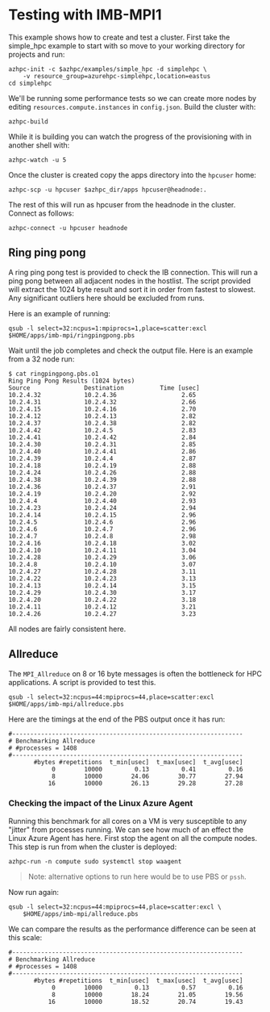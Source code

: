 # Testing with IMB-MPI1

This example shows how to create and test a cluster.  First take the simple_hpc example to start with so move to your working directory for projects and run:

```
azhpc-init -c $azhpc/examples/simple_hpc -d simplehpc \
    -v resource_group=azurehpc-simplehpc,location=eastus
cd simplehpc
```

We'll be running some performance tests so we can create more nodes by editing `resources.compute.instances` in `config.json`.  Build the cluster with:

    azhpc-build

While it is building you can watch the progress of the provisioning with in another shell with:

    azhpc-watch -u 5

Once the cluster is created copy the apps directory into the `hpcuser` home:

    azhpc-scp -u hpcuser $azhpc_dir/apps hpcuser@headnode:.

The rest of this will run as hpcuser from the headnode in the cluster.  Connect as follows:

    azhpc-connect -u hpcuser headnode

## Ring ping pong

A ring ping pong test is provided to check the IB connection.  This will run a ping pong between all adjacent nodes in the hostlist.  The script provided will extract the 1024 byte result and sort it in order from fastest to slowest.  Any significant outliers here should be excluded from runs.

Here is an example of running:

```
qsub -l select=32:ncpus=1:mpiprocs=1,place=scatter:excl $HOME/apps/imb-mpi/ringpingpong.pbs
```

Wait until the job completes and check the output file.  Here is an example from a 32 node run:
```
$ cat ringpingpong.pbs.o1
Ring Ping Pong Results (1024 bytes)
Source               Destination          Time [usec]
10.2.4.32            10.2.4.36                  2.65
10.2.4.31            10.2.4.32                  2.66
10.2.4.15            10.2.4.16                  2.70
10.2.4.12            10.2.4.13                  2.82
10.2.4.37            10.2.4.38                  2.82
10.2.4.42            10.2.4.5                   2.83
10.2.4.41            10.2.4.42                  2.84
10.2.4.30            10.2.4.31                  2.85
10.2.4.40            10.2.4.41                  2.86
10.2.4.39            10.2.4.4                   2.87
10.2.4.18            10.2.4.19                  2.88
10.2.4.24            10.2.4.26                  2.88
10.2.4.38            10.2.4.39                  2.88
10.2.4.36            10.2.4.37                  2.91
10.2.4.19            10.2.4.20                  2.92
10.2.4.4             10.2.4.40                  2.93
10.2.4.23            10.2.4.24                  2.94
10.2.4.14            10.2.4.15                  2.96
10.2.4.5             10.2.4.6                   2.96
10.2.4.6             10.2.4.7                   2.96
10.2.4.7             10.2.4.8                   2.98
10.2.4.16            10.2.4.18                  3.02
10.2.4.10            10.2.4.11                  3.04
10.2.4.28            10.2.4.29                  3.06
10.2.4.8             10.2.4.10                  3.07
10.2.4.27            10.2.4.28                  3.11
10.2.4.22            10.2.4.23                  3.13
10.2.4.13            10.2.4.14                  3.15
10.2.4.29            10.2.4.30                  3.17
10.2.4.20            10.2.4.22                  3.18
10.2.4.11            10.2.4.12                  3.21
10.2.4.26            10.2.4.27                  3.23
```

All nodes are fairly consistent here.

## Allreduce

The `MPI_Allreduce` on 8 or 16 byte messages is often the bottleneck for HPC applications.  A script is provided to test this.

```
qsub -l select=32:ncpus=44:mpiprocs=44,place=scatter:excl $HOME/apps/imb-mpi/allreduce.pbs
```

Here are the timings at the end of the PBS output once it has run:

```
#----------------------------------------------------------------
# Benchmarking Allreduce
# #processes = 1408
#----------------------------------------------------------------
       #bytes #repetitions  t_min[usec]  t_max[usec]  t_avg[usec]
            0        10000         0.13         0.41         0.16
            8        10000        24.06        30.77        27.94
           16        10000        26.13        29.28        27.28
```

### Checking the impact of the Linux Azure Agent

Running this benchmark for all cores on a VM is very susceptible to any "jitter" from processes running.  We can see how much of an effect the Linux Azure Agent has here.  First stop the agent on all the compute nodes.  This step is run from when the cluster is deployed:

    azhpc-run -n compute sudo systemctl stop waagent

> Note: alternative options to run here would be to use PBS or `pssh`.

Now run again:

```
qsub -l select=32:ncpus=44:mpiprocs=44,place=scatter:excl \
    $HOME/apps/imb-mpi/allreduce.pbs
```

We can compare the results as the performance difference can be seen at this scale:

```
#----------------------------------------------------------------
# Benchmarking Allreduce
# #processes = 1408
#----------------------------------------------------------------
       #bytes #repetitions  t_min[usec]  t_max[usec]  t_avg[usec]
            0        10000         0.13         0.57         0.16
            8        10000        18.24        21.05        19.56
           16        10000        18.52        20.74        19.43      
```
